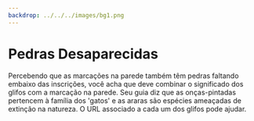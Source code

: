 ```yaml
---
backdrop: ../../../images/bg1.png
---
```


# Pedras Desaparecidas

Percebendo que as marcações na parede também têm pedras faltando embaixo das inscrições, você acha que deve combinar o significado dos glifos com a marcação na parede. Seu guia diz que as onças-pintadas pertencem à família dos 'gatos' e as araras são espécies ameaçadas de extinção na natureza. O URL associado a cada um dos glifos pode ajudar.

<Puzzle/>
